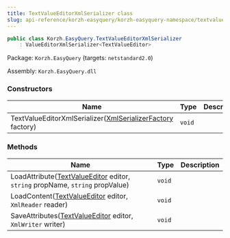```yaml
---
title: TextValueEditorXmlSerializer class
slug: api-reference/korzh-easyquery/korzh-easyquery-namespace/textvalueeditorxmlserializer-class
---
```

```csharp
public class Korzh.EasyQuery.TextValueEditorXmlSerializer
    : ValueEditorXmlSerializer<TextValueEditor>

```
Package: `Korzh.EasyQuery` (targets: `netstandard2.0`)

Assembly: `Korzh.EasyQuery.dll`

### Constructors

| Name | Type | Description | 
| --- | --- | --- | 
| TextValueEditorXmlSerializer([XmlSerializerFactory](api-reference/korzh-easyquery/korzh-easyquery-namespace/xmlserializerfactory-class) factory) | `void` |  | 


### Methods

| Name | Type | Description | 
| --- | --- | --- | 
| LoadAttribute([TextValueEditor](api-reference/easydata-core/easydata-namespace/textvalueeditor-class) editor, `string` propName, `string` propValue) | `void` |  | 
| LoadContent([TextValueEditor](api-reference/easydata-core/easydata-namespace/textvalueeditor-class) editor, `XmlReader` reader) | `void` |  | 
| SaveAttributes([TextValueEditor](api-reference/easydata-core/easydata-namespace/textvalueeditor-class) editor, `XmlWriter` writer) | `void` |  |